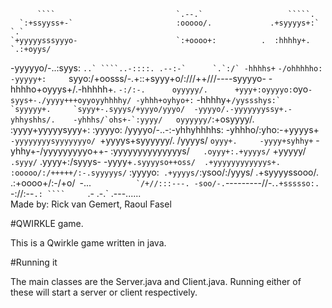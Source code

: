           ````                           `.--.`                   `````.                            
      `:+ssyyss+-`                       :ooooo/.             .+syyyys+:`          `.`              
    `+yyyyysssyyyo-                      `:+oooo+:          .  :hhhhy+.      `.:+oyys/              
   -yyyyyo/-..:syys:     ``..` ````..-::::. .--:-`      `.`:/` -hhhhs+``   `-/ohhhhho:              
  -yyyyy+:     `syyo:/+oosss/-.+::+syyy+o/:///++///----syyyyo- -hhhho+oyyys+/.-hhhhh+.  `-:/:-.     
  oyyyyy/.      +yyy+:oyyyyo:`oyo`-syys+-./yyyy+++oyyoyyhhhhy/ -yhhh+oyhyo+:` -hhhhy+``/yyssshys:`  
 `syyyyy+.     `syyy+-.syyys/+yyyo/yyyo/  -yyyyo/.-yyyyyyyssy+.-yhhyshhs/.    -yhhhs/`ohs+-`:yyyy/  
  oyyyyyy/``:+osyyyy/. :yyyy+yyyyysyyy+:  :yyyyo:  /yyyyo/-..-:-yhhyhhhhs:    -yhhho/:yho:-+yyyys+` 
  -yyyyyyyysyyyyyyyo/  `+yyyys+syyyyyy/.  /yyyys/  `oyyy+.     -yyyy+syhhy+`  -yhhy+-/yyyyyyyyyo++- 
   :yyyyyyyyyyyyyys/`   .oyyy+:.+yyyys/`  +yyyyy/`  .syyy/`    .yyyy+:/syyys- -yyyy+`.syyyyso++oss/ 
    .+yyyyyyyyyyyys+.   :ooooo/:/+++++/:-.syyyyys/`  :yyyyo:` .+yyyys/`:ysoo/:/yyys/  .+syyyyssooo/.
      .:+oooo+/:-/+o/` `-...``          `/+//:::---. -soo/-.``---------//-.`.+ssssso:.  `-://:--` .:
         ````      `.-                               .-.`                   .---......              
Made by: Rick van Gemert, Raoul Fasel

#QWIRKLE game.

This is a Qwirkle game written in java.

#Running it

The main classes are the Server.java and Client.java. Running either of these will start a server or client respectively.
